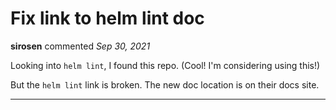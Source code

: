 # Fix link to helm lint doc

**sirosen** commented *Sep 30, 2021*

Looking into `helm lint`, I found this repo. (Cool! I'm considering using this!)

But the `helm lint` link is broken. The new doc location is on their docs site.
<br />
***


